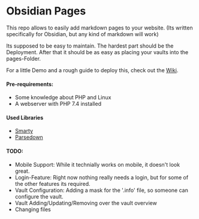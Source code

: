 # Obsidian Pages

This repo allows to easily add markdown pages to your website. (Its written specifically for Obsidian, but any kind of markdown will work) 

Its supposed to be easy to maintain.
The hardest part should be the Deployment. 
After that it should be as easy as placing your vaults into the pages-Folder.

For a little Demo and a rough guide to deploy this, check out the [Wiki](https://obsidian.iedsoftworks.com/ObsidianPages/).

#### Pre-requirements:
- Some knowledge about PHP and Linux
- A webserver with PHP 7.4 installed

#### Used Libraries
- [Smarty](https://www.smarty.net/)
- [Parsedown](https://parsedown.org/)

#### TODO:
- Mobile Support: While it technially works on mobile, it doesn't look great.
- Login-Feature: Right now nothing really needs a login, but for some of the other features its required.
- Vault Configuration: Adding a mask for the '.info' file, so someone can configure the vault.
- Vault Adding/Updating/Removing over the vault overview
- Changing files
